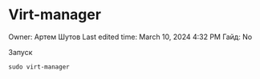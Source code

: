 # Virt-manager

Owner: Артем Шутов
Last edited time: March 10, 2024 4:32 PM
Гайд: No

Запуск

```powershell
sudo virt-manager
```